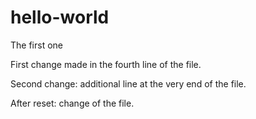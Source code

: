 # hello-world
The first one

First change made in the fourth line of the file.

Second change: additional line at the very end of the file.

After reset: change of the file.



